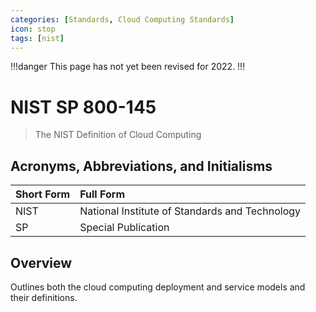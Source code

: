 ```yaml
---
categories: [Standards, Cloud Computing Standards]
icon: stop
tags: [nist]
---
```


!!!danger
This page has not yet been revised for 2022.
!!!

# NIST SP 800-145

> The NIST Definition of Cloud Computing

## Acronyms, Abbreviations, and Initialisms

Short Form | Full Form
:--- | :---
NIST | National Institute of Standards and Technology
SP | Special Publication

## Overview

Outlines both the cloud computing deployment and service models and their definitions.
